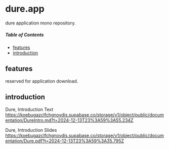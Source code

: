 <h1>dure.app</h1>

dure application mono repository.

<h5>Table of Contents</h5>

- [features](#features)
- [introduction](#introduction)

## features

reserved for application download.

## introduction

Dure, Introduction Text
https://koebugazclfchgnovdis.supabase.co/storage/v1/object/public/documentation/DureIntro.md?t=2024-12-13T23%3A59%3A55.234Z

Dure, Introduction Slides
https://koebugazclfchgnovdis.supabase.co/storage/v1/object/public/documentation/Dure.pdf?t=2024-12-13T23%3A59%3A35.795Z
